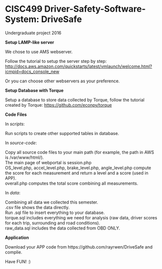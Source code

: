 # CISC499 Driver-Safety-Software-System: DriveSafe
Undergraduate project 2016

<b>Setup LAMP-like server</b>

We chose to use AMS webserver.  

Follow the tutorial to setup the server step by step:
http://docs.aws.amazon.com/quickstarts/latest/vmlaunch/welcome.html?icmpid=docs_console_new

Or you can choose other webservers as your preference.

<b>Setup Database with Torque</b>

Setup a database to store data collected by Torque, follow the tutorial created by Torque:
https://github.com/econpy/torque

<b>Code Files</b>

In <i>scripts</i>:
<p>Run scripts to create other supported tables in database.</p>

In <i>source-code</i>:
<p>Copy all source code files to your main path (for example, the path in AWS is /var/www/html/). </br> 
The main page of webportal is session.php</br>
OS_level.php, accel_level.php, brake_level.php, angle_level.php compute the score for each measurement and return a level and a score (used in APP). </br>
overall.php computes the total score combining all measurements.
</p>

In <i>data</i>:
<p>Combining all data we collected this semester. </br>
.csv file shows the data directly. </br>
Run .sql file to insert everything to your database.</br>
torque.sql includes everything we need for analysis (raw data, driver scores for each trip, surrounding and road conditions). </br>
raw_data.sql includes the data collected from OBD ONLY. </p>

<b>Application</b>
<p>Download your APP code from https://github.com/rayrwen/DriveSafe and complie.</p>

Have FUN! :)
